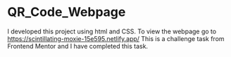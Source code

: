 # QR_Code_Webpage
I developed this project using html and CSS. To view the webpage go to https://scintillating-moxie-15e595.netlify.app/ This is a challenge task from Frontend Mentor and I have completed this task.
